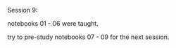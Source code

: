 Session 9: 

  notebooks 01 - 06 were taught. 
  
  try to pre-study notebooks 07 - 09 for the next session.
